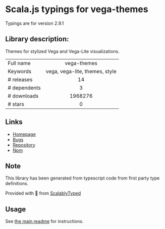 
# Scala.js typings for vega-themes

Typings are for version 2.9.1

## Library description:
Themes for stylized Vega and Vega-Lite visualizations.

|                    |                 |
| ------------------ | :-------------: |
| Full name          | vega-themes |
| Keywords           | vega, vega-lite, themes, style |
| # releases         | 14 |
| # dependents       | 3 |
| # downloads        | 1968276 |
| # stars            | 0 |

## Links
- [Homepage](https://github.com/vega/vega-themes#readme)
- [Bugs](https://github.com/vega/vega-themes/issues)
- [Repository](https://github.com/vega/vega-themes)
- [Npm](https://www.npmjs.com/package/vega-themes)
    


## Note
This library has been generated from typescript code from first party type definitions.

Provided with :purple_heart: from [ScalablyTyped](https://github.com/oyvindberg/ScalablyTyped)

## Usage
See [the main readme](../../readme.md) for instructions.


